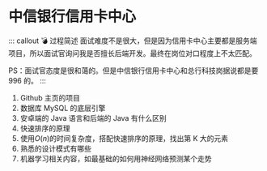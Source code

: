 # 中信银行信用卡中心

::: callout 💣 过程简述
面试难度不是很大，但是因为信用卡中心主要都是服务端项目，所以面试官询问我是否擅长后端开发。最终在岗位对口程度上不太匹配。

PS：面试官态度是很和蔼的。但是中信银行信用卡中心和总行科技岗据说都是要 996 的。
:::

1. Github 主页的项目
2. 数据库 MySQL 的底层引擎
3. 安卓端的 Java 语言和后端的 Java 有什么区别
4. 快速排序的原理
5. 使用$O(n)$的时间复杂度，搭配快速排序的原理，找出第 K 大的元素
6. 熟悉的设计模式有哪些
7. 机器学习相关内容，如最基础的如何用神经网络预测某个走势